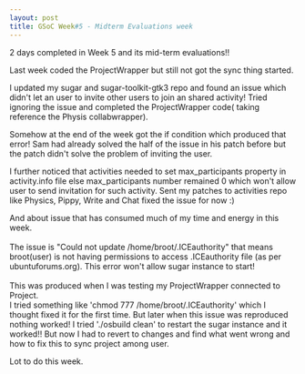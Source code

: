 ```yaml
---
layout: post
title: GSoC Week#5 - Midterm Evaluations week
---
```


2 days completed in Week 5 and its mid-term evaluations!!

Last week coded the ProjectWrapper but still not got the sync thing started.

I updated my sugar and sugar-toolkit-gtk3 repo and found an issue which didn't let an user to invite other users to join an shared activity! Tried ignoring the issue and completed the ProjectWrapper code( taking reference the Physis collabwrapper).

Somehow at the end of the week got the if condition which produced that error! Sam had already solved the half of the issue in his patch before but the patch didn't solve the problem of inviting the user.

I further noticed that activities needed to set max_participants property in activity.info file else max_participants number remained 0 which won't allow user to send invitation for such activity. Sent my patches to activities repo like Physics, Pippy, Write and Chat fixed the issue for now :)

And about issue that has consumed much of my time and energy in this week.<br><br>
The issue is "Could not update /home/broot/.ICEauthority" that means broot(user) is not having permissions to access .ICEauthority file (as per ubuntuforums.org). This error won't allow sugar instance to start!<br><br>
This was produced when I was testing my ProjectWrapper connected to Project.<br>I tried something like 'chmod 777 /home/broot/.ICEauthority' which I thought fixed it for the first time. But later when this issue was reproduced nothing worked! I tried './osbuild clean' to restart the sugar instance and it worked!! But now I had to revert to changes and find what went wrong and how to fix this to sync project among user.

Lot to do this week.